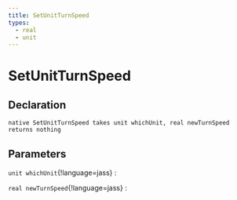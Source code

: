 ```yaml
---
title: SetUnitTurnSpeed
types:
  - real
  - unit
---
```


# SetUnitTurnSpeed

## Declaration

```jass
native SetUnitTurnSpeed takes unit whichUnit, real newTurnSpeed returns nothing
```

## Parameters
`unit whichUnit`{!language=jass}
: 

`real newTurnSpeed`{!language=jass}
: 
